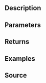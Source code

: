 ## Description

## Parameters

## Returns

## Examples

## Source

<script src="http://gist-it.appspot.com/https://github.com/jpwilliams/I-A-3/blob/master/functions/units/fn_setBehaviour.sqf?footer=0">
</script>